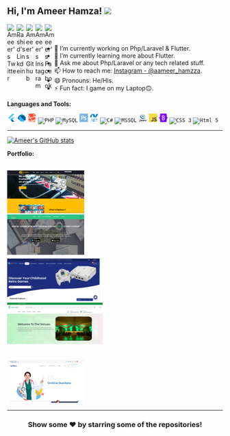 ## Hi, I'm Ameer Hamza! <img src="https://github.com/darshanr27/darshanr27/blob/master/Assets/Hi.gif" width="22px">

<a href="https://twitter.com/ameerhamza006">
  <img align="left" alt="Ameeer's Twitter" width="22px" src="https://cdn.jsdelivr.net/npm/simple-icons@v3/icons/twitter.svg" />
</a>
<a href="https://linkedin.com/in/ameerhamza006">
  <img align="left" alt="Rashid's Linkdein" width="22px" src="https://cdn.jsdelivr.net/npm/simple-icons@v3/icons/linkedin.svg" />
</a>
<a href="https://github.com/ameerhamza006">
  <img align="left" alt="Ameeer's Github" width="22px" src="https://cdn.jsdelivr.net/npm/simple-icons@v3/icons/github.svg" />
</a>

<a href="https://instagram.com/aameer_hamzza/">
  <img align="left" alt="Ameeer's Instagram" width="22px" src="https://cdn.jsdelivr.net/npm/simple-icons@v3/icons/instagram.svg" />
</a>
<a href="https://www.facebook.com/ameerhamza006/">
  <img align="left" alt="Ameeer's Facebook" width="22px" src="https://cdn.jsdelivr.net/npm/simple-icons@v3/icons/facebook.svg" />
</a>

<br/>
<br/>

- 🔭 I’m currently working on Php/Laravel & Flutter.
- 🌱 I’m currently learning more about Flutter.
- 💬 Ask me about Php/Laravel or any tech related stuff.
- 📫 How to reach me: [Instagram - @aameer_hamzza](https://instagram.com/aameer_hamzza/).
- 😄 Pronouns: He/His.
- ⚡ Fun fact: I game on my Laptop🙃.



**Languages and Tools:**  

<code><img height="20" title="Flutter" src="https://raw.githubusercontent.com/github/explore/80688e429a7d4ef2fca1e82350fe8e3517d3494d/topics/flutter/flutter.png"></code>
<code><img height="20" title="Dart" src="https://raw.githubusercontent.com/github/explore/80688e429a7d4ef2fca1e82350fe8e3517d3494d/topics/dart/dart.png"></code>
<code><img height="20" title="Laravel 8" src="https://raw.githubusercontent.com/devicons/devicon/00f02ef57fb7601fd1ddcc2fe6fe670fef3ae3e4/icons/laravel/laravel-plain-wordmark.svg"></code>
<code><img height="20" title="PHP" src="https://raw.githubusercontent.com/abranhe/programming-languages-logos/master/src/php/php.png"></code> 
<code><img height="20" title="MySQL" src="https://pngimg.com/uploads/mysql/mysql_PNG6.png"></code>
<code><img height="20" title="Photoshop" src="https://raw.githubusercontent.com/devicons/devicon/00f02ef57fb7601fd1ddcc2fe6fe670fef3ae3e4/icons/photoshop/photoshop-plain.svg"></code>
<code><img height="20" title="Asp.Net/MVC" src="https://raw.githubusercontent.com/devicons/devicon/00f02ef57fb7601fd1ddcc2fe6fe670fef3ae3e4/icons/dot-net/dot-net-plain-wordmark.svg"></code>
<code><img height="20" title="C#" src="https://raw.githubusercontent.com/abranhe/programming-languages-logos/master/src/csharp/csharp.png"></code>
<code><img height="20" title="MSSQL" src="https://w7.pngwing.com/pngs/286/519/png-transparent-microsoft-azure-sql-database-microsoft-sql-server-azure-sql-data-warehouse-logo-text-logo-microsoft-azure.png"></code>
<code><img height="20" title="Jquery" src="https://raw.githubusercontent.com/devicons/devicon/00f02ef57fb7601fd1ddcc2fe6fe670fef3ae3e4/icons/jquery/jquery-original-wordmark.svg"></code>
<code><img height="20" title="Javascript" src="https://raw.githubusercontent.com/github/explore/80688e429a7d4ef2fca1e82350fe8e3517d3494d/topics/javascript/javascript.png"></code> 
<code><img height="20" title="Bootstrap 4" src="https://raw.githubusercontent.com/devicons/devicon/00f02ef57fb7601fd1ddcc2fe6fe670fef3ae3e4/icons/bootstrap/bootstrap-original.svg"></code>
<code><img height="20" title="CSS 3" src="https://raw.githubusercontent.com/abranhe/programming-languages-logos/master/src/css/css.png"></code>
<code><img height="20" title="Html 5" src="https://raw.githubusercontent.com/abranhe/programming-languages-logos/master/src/html/html.png"></code>

<hr>


[![Ameer's GitHub stats](https://github-readme-stats.vercel.app/api?username=ameerhamza006&show_icons=true&theme=radical)](https://github.com/ameerhamza006) 



**Portfolio:**  


<code><a href="https://digitixers.baxkit.com/"> <img height="100" width="180"  title="Digitizing Website + ERP System" src="https://raw.githubusercontent.com/ameerhamza006/ameerhamza006/main/porfolio/digi.png"></a></code>   <code><a href="https://subset.silver-ox.com/"> <img height="100" width="180"  title="Co-Working Website + Mobile Api" src="https://raw.githubusercontent.com/ameerhamza006/ameerhamza006/main/porfolio/subset.JPG"></a></code>   <code><a href="https://check.silver-ox.com/"> <img height="100" title="Ecommerce Website" src="https://raw.githubusercontent.com/ameerhamza006/ameerhamza006/main/porfolio/retro.JPG"></a></code>   <code><a href="http://venuec.citizenexpress.pk/"> <img height="100" title="Venuuec Website + Mobile Api" src="https://raw.githubusercontent.com/ameerhamza006/ameerhamza006/main/porfolio/venuce.JPG"></a></code>  

<code><a href="http://docter.beautipe.com/"> <img height="100" width="180"  title="Doctor Website " src="https://raw.githubusercontent.com/ameerhamza006/ameerhamza006/main/porfolio/doctor.JPG"></a></code>


<center>
<hr>

<div align="center">

### Show some ❤️ by starring some of the repositories!

</div>
